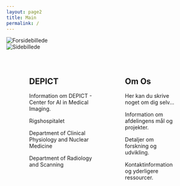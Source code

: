 ```yaml
---
layout: page2
title: Main
permalink: /
---
```


<head>
  <style>
    /* CSS-regler til styling af denne side */
    .image-placeholder {
      width: 100%;
      position: relative;
      margin: 0;
      padding: 0;
    }

    .full-width-image {
      width: 100%;
      height: auto;
      display: block;
    }

    .clearfix {
      display: flex;
      justify-content: space-between;
      margin: 20px auto; /* Giver lidt margin over og under sektionen */
      max-width: 1200px;
      padding: 0 20px;
      box-sizing: border-box;
    }

    .column {
      flex: 1;
      margin: 0 20px;
      padding: 20px;
      box-sizing: border-box;
    }

    .column p {
      margin: 0 0 15px;
    }
  </style>
</head>

<article>
  <!-- Placeholder til billede -->
  <div class="image-placeholder">
  <img src="{{ site.baseurl }}/assets/img/Forsidebillede2.jpg" alt="Forsidebillede" class="full-width-image">
</div><div class="image-placeholder">
  <img src="{{ site.baseurl }}/assets/img/side22.jpg" alt="Sidebillede" class="full-width-image">
</div>


<div class="clearfix">
    <div class="column">
      <h2>DEPICT</h2>
      <p>Information om DEPICT - Center for AI in Medical Imaging.</p>
      <p>Rigshospitalet</p>
      <p>Department of Clinical Physiology and Nuclear Medicine</p>
      <p>Department of Radiology and Scanning</p>
    </div>
    <div class="column">
      <h2>Om Os</h2>
      <p>Her kan du skrive noget om dig selv...</p>
      <p>Information om afdelingens mål og projekter.</p>
      <p>Detaljer om forskning og udvikling.</p>
      <p>Kontaktinformation og yderligere ressourcer.</p>
    </div>
  </div>
  
</article>

